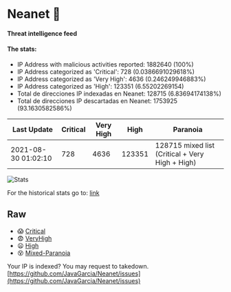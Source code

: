 # Neanet :hocho:
#### Threat intelligence feed
#### The stats:

- IP Address with malicious activities reported: 1882640 (100%)
- IP Address categorized as 'Critical':  728 (0.0386691029618%)
- IP Address categorized as 'Very High':  4636 (0.246249946883%)
- IP Address categorized as 'High':  123351 (6.55202269154)
- Total de direcciones IP indexadas en Neanet:  128715 (6.83694174138%)
- Total de direcciones IP descartadas en Neanet:  1753925 (93.1630582586%)

| Last Update | Critical | Very High | High | Paranoia |
| --- | --- | --- | --- | --- |
| 2021-08-30 01:02:10 | 728 | 4636 | 123351 | 128715 mixed list (Critical + Very High + High)|

![Stats](https://docs.google.com/spreadsheets/d/e/2PACX-1vSnaNMIXVabIpDJjufMlzH7poXnshF3mgd8Is1g9ytUEzVsP5my4Trn8f-xkoLLQ38xpL3HtmUexLo6/pubchart?oid=501124687&format=image)

For the historical stats go to: [link](/stats.csv)
## Raw
- :scream: [Critical](https://raw.githubusercontent.com/JavaGarcia/Neanet/master/blacklists/neanet_critical.txt)
- :fearful: [VeryHigh](https://raw.githubusercontent.com/JavaGarcia/Neanet/master/blacklists/neanet_veryHigh.txtt)
- :frowning: [High](https://raw.githubusercontent.com/JavaGarcia/Neanet/master/blacklists/neanet_high.txt)
- :dizzy_face: [Mixed-Paranoia](https://raw.githubusercontent.com/JavaGarcia/Neanet/master/blacklists/neanet_all.txt)


Your IP is indexed? You may request to takedown. [https://github.com/JavaGarcia/Neanet/issues](https://github.com/JavaGarcia/Neanet/issues)


























































































































































































































































































































































































































































































































































































































































































































































































































































































































































































































































































































































































































































































































































































































































































































































































































































































































































































































































































































































































































































































































































































































































































































































































































































































































































































































































































































































































































































































































































































































































































































































































































































































































































































































































































































































































































































































































































































































































































































































































































































































































































































































































































































































































































































































































































































































































































































































































































































































































































































































































































































































































































































































































































































































































































































































































































































































































































































































































































































































































































































































































































































































































































































































































































































































































































































































































































































































































































































































































































































































































































































































































































































































































































































































































































































































































































































































































































































































































































































































































































































































































































































































































































































































































































































































































































































